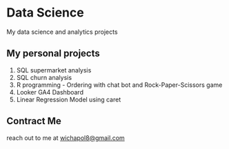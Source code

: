 # Data Science
My data science and analytics projects

## My personal projects

1. SQL supermarket analysis
2. SQL churn analysis
3. R programming - Ordering with chat bot and Rock-Paper-Scissors game
4. Looker GA4 Dashboard
5. Linear Regression Model using caret

## Contract Me
reach out to me at wichapol8@gmail.com
